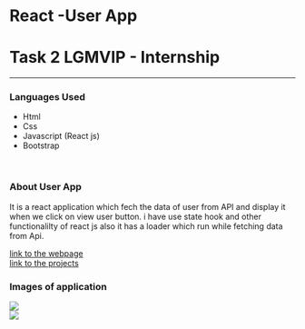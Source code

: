 # React -User App 
<h1>Task 2  LGMVIP - Internship</h1>
<hr/>
<h3>Languages Used</h3>
<ul>
  <li>Html</li>
  <li>Css</li>
  <li>Javascript (React js)</li>
  <li>Bootstrap</li>
</ul>
<br/>
<h3>About User App</h3>
<p>It is a react application  which fech the data of user from API and  display it when we click on view user button. i have use state hook and other functionalilty of react js also it has a loader which run while fetching data from Api.</p>
<a href="https://festive-joliot-474bea.netlify.app/">link to the webpage</a>
<br/>
<a href="https://github.com/Shubham56-droid/LGMVIP-WebDev/tree/main/Task-2">link to the projects</a>
<br/>
<h3>Images of application</h3>
<img src="./Screenshot (353).png"  />
<br/>
<img src="./Screenshot (354).png"  />
